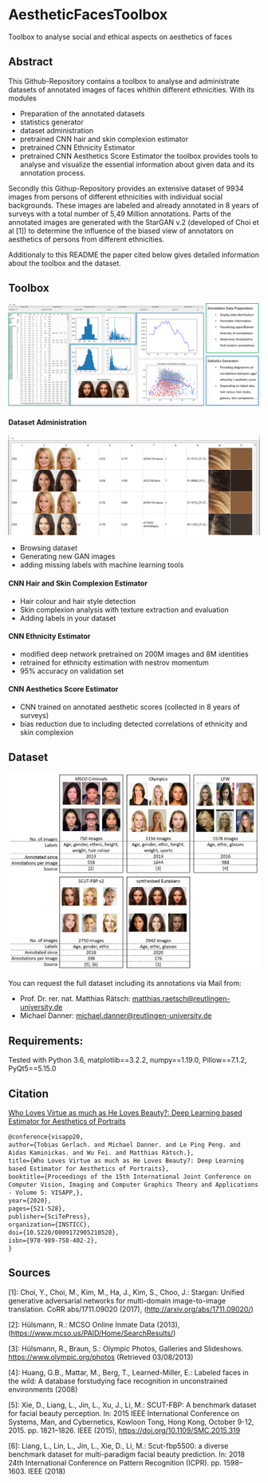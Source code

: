 # AestheticFacesToolbox
Toolbox to analyse social and ethical aspects on aesthetics of faces

## Abstract
This Github-Repository contains a toolbox to analyse and administrate datasets of annotated images of 
faces whithin different ethnicities. With its modules
* Preparation of the annotated datasets
* statistics generator
* dataset administration
* pretrained CNN hair and skin complexion estimator
* pretrained CNN Ethnicity Estimator
* pretrained CNN Aesthetics Score Estimator
the toolbox provides tools to analyse and visualize the essential information about given data and its annotation process.
 
Secondly this Githup-Repository provides an extensive dataset of 9934 images from persons of different ethnicities 
with individual social backgrounds. These images are labeled and already annotated in 8 years of surveys with a total number 
of 5,49 Million annotations. Parts of the annotated images are generated with the StarGAN v.2 \(developed of Choi et al \[1\]\) 
to determine the influence of the biased view of annotators on aesthetics of persons from different ethnicities.

Additionaly to this README the paper cited below gives detailed information about the toolbox and the dataset.  	

## Toolbox
![Aesthetic Faces Toolbox](img/aesthetic_toolbox.png)

#### Dataset Administration
![Dataset Explorer](img/Dataset_Explorer.png)
* Browsing dataset
* Generating new GAN images
* adding missing labels with machine learning tools

#### CNN Hair and Skin Complexion Estimator
* Hair colour and hair style detection 
* Skin complexion analysis with texture extraction and evaluation
* Adding labels in your dataset
	
#### CNN Ethnicity Estimator
* modified deep network pretrained on 200M images and 8M identities
* retrained for ethnicity estimation with nestrov momentum
* 95% accuracy on validation set
	
#### CNN Aesthetics Score Estimator
* CNN trained on annotated aesthetic scores (collected in 8 years of surveys)
* bias reduction due to including detected correlations of ethnicity and skin complexion
	
## Dataset
![Dataset Overview](img/Dataset.png)

You can request the full dataset including its annotations via Mail from: 
* Prof. Dr. rer. nat. Matthias Rätsch: [matthias.raetsch@reutlingen-university.de](matthias.raetsch@reutlingen-university.de/)
* Michael Danner: [michael.danner@reutlingen-university.de](michael.danner@reutlingen-university.de/)

## Requirements:
Tested with Python 3.6, matplotlib==3.2.2, numpy==1.19.0, Pillow==7.1.2, PyQt5==5.15.0

## Citation
[Who Loves Virtue as much as He Loves Beauty?: Deep Learning based Estimator for Aesthetics of Portraits](https://www.scitepress.org/Link.aspx?doi=10.5220/0009172905210528)
```
@conference{visapp20,
author={Tobias Gerlach. and Michael Danner. and Le Ping Peng. and Aidas Kaminickas. and Wu Fei. and Matthias Rätsch.},
title={Who Loves Virtue as much as He Loves Beauty?: Deep Learning based Estimator for Aesthetics of Portraits},
booktitle={Proceedings of the 15th International Joint Conference on Computer Vision, Imaging and Computer Graphics Theory and Applications - Volume 5: VISAPP,},
year={2020},
pages={521-528},
publisher={SciTePress},
organization={INSTICC},
doi={10.5220/0009172905210528},
isbn={978-989-758-402-2},
}
```

## Sources
[1]:	Choi, Y., Choi, M., Kim, M., Ha, J., Kim, S., Choo, J.: Stargan: Unified generative adversarial networks for multi-domain image-to-image translation. CoRR abs/1711.09020 (2017), (http://arxiv.org/abs/1711.09020/)

[2]:	Hülsmann, R.: MCSO Online Inmate Data (2013), (https://www.mcso.us/PAID/Home/SearchResults/)

[3]:	Hülsmann, R., Braun, S.: Olympic Photos, Galleries and Slideshows. https://www.olympic.org/photos (Retrieved 03/08/2013)

[4]:	Huang, G.B., Mattar, M., Berg, T., Learned-Miller, E.: Labeled faces in the wild: A database forstudying face recognition in unconstrained environments (2008)

[5]:	Xie, D., Liang, L., Jin, L., Xu, J., Li, M.: SCUT-FBP: A benchmark dataset for facial beauty perception. In: 2015 IEEE International Conference on Systems, Man, and Cybernetics, Kowloon Tong, Hong Kong, October 9-12, 2015. pp. 1821–1826. IEEE (2015), https://doi.org/10.1109/SMC.2015.319

[6]:	Liang, L., Lin, L., Jin, L., Xie, D., Li, M.: Scut-fbp5500: a diverse benchmark dataset for multi-paradigm facial beauty prediction. In: 2018 24th International Conference on Pattern Recognition (ICPR). pp. 1598–1603. IEEE (2018)

